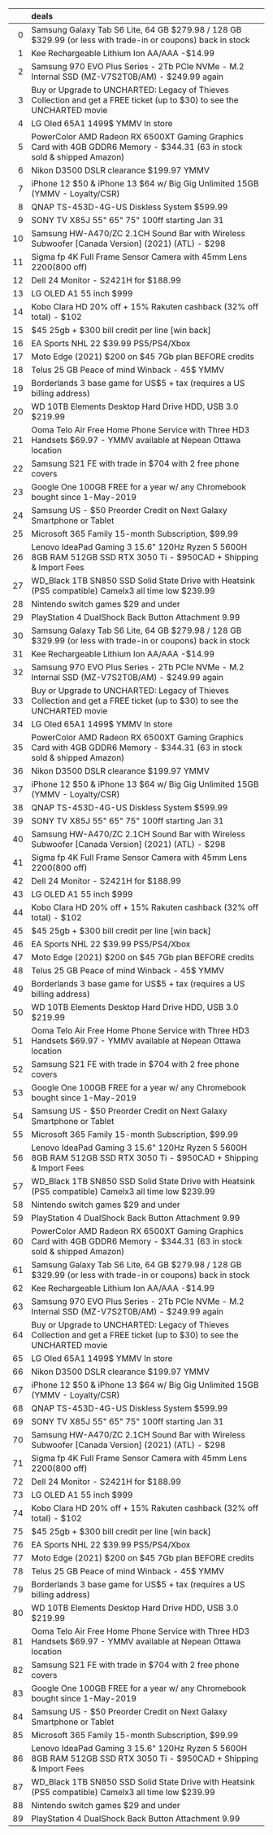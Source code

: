 |    | deals                                                                                                                    |
|---:|:-------------------------------------------------------------------------------------------------------------------------|
|  0 | Samsung Galaxy Tab S6 Lite, 64 GB $279.98 / 128 GB $329.99 (or less with trade-in or coupons) back in stock              |
|  1 | Kee Rechargeable Lithium Ion AA/AAA -$14.99                                                                              |
|  2 | Samsung 970 EVO Plus Series - 2Tb PCIe NVMe - M.2 Internal SSD (MZ-V7S2T0B/AM) - $249.99 again                           |
|  3 | Buy or Upgrade to UNCHARTED: Legacy of Thieves Collection and get a FREE ticket (up to $30) to see the UNCHARTED movie   |
|  4 | LG Oled 65A1 1499$ YMMV In store                                                                                         |
|  5 | PowerColor AMD Radeon RX 6500XT Gaming Graphics Card with 4GB GDDR6 Memory - $344.31 (63 in stock sold & shipped Amazon) |
|  6 | Nikon D3500 DSLR clearance $199.97 YMMV                                                                                  |
|  7 | iPhone 12 $50 & iPhone 13 $64 w/ Big Gig Unlimited 15GB (YMMV - Loyalty/CSR)                                             |
|  8 | QNAP TS-453D-4G-US Diskless System $599.99                                                                               |
|  9 | SONY TV X85J 55" 65" 75" 100ff starting Jan 31                                                                           |
| 10 | Samsung HW-A470/ZC 2.1CH Sound Bar with Wireless Subwoofer [Canada Version] (2021) (ATL) - $298                          |
| 11 | Sigma fp 4K Full Frame Sensor Camera with 45mm Lens $2200 ($800 off)                                                     |
| 12 | Dell 24 Monitor - S2421H for $188.99                                                                                     |
| 13 | LG OLED A1 55 inch $999                                                                                                  |
| 14 | Kobo Clara HD 20% off + 15% Rakuten cashback (32% off total) - $102                                                      |
| 15 | $45 25gb + $300 bill credit per line [win back]                                                                          |
| 16 | EA Sports NHL 22 $39.99 PS5/PS4/Xbox                                                                                     |
| 17 | Moto Edge (2021) $200 on $45 7Gb plan BEFORE credits                                                                     |
| 18 | Telus 25 GB Peace of mind Winback - 45$ YMMV                                                                             |
| 19 | Borderlands 3 base game for US$5 + tax (requires a US billing address)                                                   |
| 20 | WD 10TB Elements Desktop Hard Drive HDD, USB 3.0 $219.99                                                                 |
| 21 | Ooma Telo Air Free Home Phone Service with Three HD3 Handsets $69.97 - YMMV available at Nepean Ottawa location          |
| 22 | Samsung S21 FE with trade in $704 with 2 free phone covers                                                               |
| 23 | Google One 100GB FREE for a year w/ any Chromebook bought since 1-May-2019                                               |
| 24 | Samsung US - $50 Preorder Credit on Next Galaxy Smartphone or Tablet                                                     |
| 25 | Microsoft 365 Family 15-month Subscription, $99.99                                                                       |
| 26 | Lenovo IdeaPad Gaming 3 15.6" 120Hz Ryzen 5 5600H 8GB RAM 512GB SSD RTX 3050 Ti - $950CAD + Shipping & Import Fees       |
| 27 | WD_Black 1TB SN850 SSD Solid State Drive with Heatsink (PS5 compatible) Camelx3 all time low $239.99                     |
| 28 | Nintendo switch games $29 and under                                                                                      |
| 29 | PlayStation 4 DualShock Back Button Attachment 9.99                                                                      |
| 30 | Samsung Galaxy Tab S6 Lite, 64 GB $279.98 / 128 GB $329.99 (or less with trade-in or coupons) back in stock              |
| 31 | Kee Rechargeable Lithium Ion AA/AAA -$14.99                                                                              |
| 32 | Samsung 970 EVO Plus Series - 2Tb PCIe NVMe - M.2 Internal SSD (MZ-V7S2T0B/AM) - $249.99 again                           |
| 33 | Buy or Upgrade to UNCHARTED: Legacy of Thieves Collection and get a FREE ticket (up to $30) to see the UNCHARTED movie   |
| 34 | LG Oled 65A1 1499$ YMMV In store                                                                                         |
| 35 | PowerColor AMD Radeon RX 6500XT Gaming Graphics Card with 4GB GDDR6 Memory - $344.31 (63 in stock sold & shipped Amazon) |
| 36 | Nikon D3500 DSLR clearance $199.97 YMMV                                                                                  |
| 37 | iPhone 12 $50 & iPhone 13 $64 w/ Big Gig Unlimited 15GB (YMMV - Loyalty/CSR)                                             |
| 38 | QNAP TS-453D-4G-US Diskless System $599.99                                                                               |
| 39 | SONY TV X85J 55" 65" 75" 100ff starting Jan 31                                                                           |
| 40 | Samsung HW-A470/ZC 2.1CH Sound Bar with Wireless Subwoofer [Canada Version] (2021) (ATL) - $298                          |
| 41 | Sigma fp 4K Full Frame Sensor Camera with 45mm Lens $2200 ($800 off)                                                     |
| 42 | Dell 24 Monitor - S2421H for $188.99                                                                                     |
| 43 | LG OLED A1 55 inch $999                                                                                                  |
| 44 | Kobo Clara HD 20% off + 15% Rakuten cashback (32% off total) - $102                                                      |
| 45 | $45 25gb + $300 bill credit per line [win back]                                                                          |
| 46 | EA Sports NHL 22 $39.99 PS5/PS4/Xbox                                                                                     |
| 47 | Moto Edge (2021) $200 on $45 7Gb plan BEFORE credits                                                                     |
| 48 | Telus 25 GB Peace of mind Winback - 45$ YMMV                                                                             |
| 49 | Borderlands 3 base game for US$5 + tax (requires a US billing address)                                                   |
| 50 | WD 10TB Elements Desktop Hard Drive HDD, USB 3.0 $219.99                                                                 |
| 51 | Ooma Telo Air Free Home Phone Service with Three HD3 Handsets $69.97 - YMMV available at Nepean Ottawa location          |
| 52 | Samsung S21 FE with trade in $704 with 2 free phone covers                                                               |
| 53 | Google One 100GB FREE for a year w/ any Chromebook bought since 1-May-2019                                               |
| 54 | Samsung US - $50 Preorder Credit on Next Galaxy Smartphone or Tablet                                                     |
| 55 | Microsoft 365 Family 15-month Subscription, $99.99                                                                       |
| 56 | Lenovo IdeaPad Gaming 3 15.6" 120Hz Ryzen 5 5600H 8GB RAM 512GB SSD RTX 3050 Ti - $950CAD + Shipping & Import Fees       |
| 57 | WD_Black 1TB SN850 SSD Solid State Drive with Heatsink (PS5 compatible) Camelx3 all time low $239.99                     |
| 58 | Nintendo switch games $29 and under                                                                                      |
| 59 | PlayStation 4 DualShock Back Button Attachment 9.99                                                                      |
| 60 | PowerColor AMD Radeon RX 6500XT Gaming Graphics Card with 4GB GDDR6 Memory - $344.31 (63 in stock sold & shipped Amazon) |
| 61 | Samsung Galaxy Tab S6 Lite, 64 GB $279.98 / 128 GB $329.99 (or less with trade-in or coupons) back in stock              |
| 62 | Kee Rechargeable Lithium Ion AA/AAA -$14.99                                                                              |
| 63 | Samsung 970 EVO Plus Series - 2Tb PCIe NVMe - M.2 Internal SSD (MZ-V7S2T0B/AM) - $249.99 again                           |
| 64 | Buy or Upgrade to UNCHARTED: Legacy of Thieves Collection and get a FREE ticket (up to $30) to see the UNCHARTED movie   |
| 65 | LG Oled 65A1 1499$ YMMV In store                                                                                         |
| 66 | Nikon D3500 DSLR clearance $199.97 YMMV                                                                                  |
| 67 | iPhone 12 $50 & iPhone 13 $64 w/ Big Gig Unlimited 15GB (YMMV - Loyalty/CSR)                                             |
| 68 | QNAP TS-453D-4G-US Diskless System $599.99                                                                               |
| 69 | SONY TV X85J 55" 65" 75" 100ff starting Jan 31                                                                           |
| 70 | Samsung HW-A470/ZC 2.1CH Sound Bar with Wireless Subwoofer [Canada Version] (2021) (ATL) - $298                          |
| 71 | Sigma fp 4K Full Frame Sensor Camera with 45mm Lens $2200 ($800 off)                                                     |
| 72 | Dell 24 Monitor - S2421H for $188.99                                                                                     |
| 73 | LG OLED A1 55 inch $999                                                                                                  |
| 74 | Kobo Clara HD 20% off + 15% Rakuten cashback (32% off total) - $102                                                      |
| 75 | $45 25gb + $300 bill credit per line [win back]                                                                          |
| 76 | EA Sports NHL 22 $39.99 PS5/PS4/Xbox                                                                                     |
| 77 | Moto Edge (2021) $200 on $45 7Gb plan BEFORE credits                                                                     |
| 78 | Telus 25 GB Peace of mind Winback - 45$ YMMV                                                                             |
| 79 | Borderlands 3 base game for US$5 + tax (requires a US billing address)                                                   |
| 80 | WD 10TB Elements Desktop Hard Drive HDD, USB 3.0 $219.99                                                                 |
| 81 | Ooma Telo Air Free Home Phone Service with Three HD3 Handsets $69.97 - YMMV available at Nepean Ottawa location          |
| 82 | Samsung S21 FE with trade in $704 with 2 free phone covers                                                               |
| 83 | Google One 100GB FREE for a year w/ any Chromebook bought since 1-May-2019                                               |
| 84 | Samsung US - $50 Preorder Credit on Next Galaxy Smartphone or Tablet                                                     |
| 85 | Microsoft 365 Family 15-month Subscription, $99.99                                                                       |
| 86 | Lenovo IdeaPad Gaming 3 15.6" 120Hz Ryzen 5 5600H 8GB RAM 512GB SSD RTX 3050 Ti - $950CAD + Shipping & Import Fees       |
| 87 | WD_Black 1TB SN850 SSD Solid State Drive with Heatsink (PS5 compatible) Camelx3 all time low $239.99                     |
| 88 | Nintendo switch games $29 and under                                                                                      |
| 89 | PlayStation 4 DualShock Back Button Attachment 9.99                                                                      |